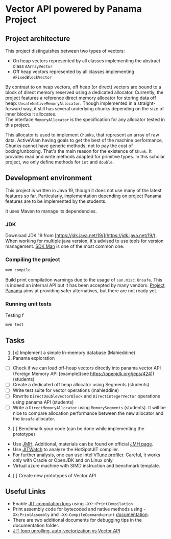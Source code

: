 Vector API powered by Panama Project
===================

Project architecture
-----------

This project distinguishes between two types of vectors:
 - On heap vectors represented by all classes implementing the abstract class `AArrayVector`
 - Off heap vectors represented by all classes implementing `AFixedBlockVector`

By contrast to on heap vectors, off heap (or direct) vectors are bound to a block of direct memory reserved using 
a dedicated allocator.
Currently, the project features a reference direct memory allocator for storing data off heap: `UnsafeNativeMemoryAllocator`.
Though implemented in a straight-forward way, it still has several underlying chunks depending
on the size of inner blocks it allocates.<br>
The interface `MemoryAllocator` is the specification for any allocator tested in this project.

This allocator is used to implement `Chunk`s, that represent an array of raw data. ActiveViam having
goals to get the best of the machine performance, Chunks cannot have generic methods, not to pay
the cost of boxing/unboxing. That's the main reason for the existence of `Chunk`. It provides
read and write methods adapted for primitive types. In this scholar project, we only define methods
for `int` and `double`.

Development environment
-----------

This project is written in Java 19, though it does not use many of the latest features so far. Particularly,
implementation depending on project Panama features are to be implemented by the students.

It uses Maven to manage its dependencies.

### JDK

Download JDK 19 from [https://jdk.java.net/19/](https://jdk.java.net/19/). When working for multiple
java version, it's advised to use tools for version management. [SDK Man](https://sdkman.io/) is one of the most common one.

### Compiling the project

```bash
mvn compile
```

Build print compilation warnings due to the usage of `sun.misc.Unsafe`. This is indeed an internal
API but it has been accepted by many vendors. [Project Panama](https://github.com/openjdk/panama-foreign/)
aims at providing safer alternatives, but there are not ready yet.

### Running unit tests

Testing f

```bash
mvn test
```

Tasks
-----------

1. [x] Implement a simple In-memory database (Mahieddine)
2. Panama exploration
 * [ ] Check if we can load off-heap vectors directly into panama vector API (Foreign Memory API [example](see https://openjdk.org/jeps/424)) (students)
 * [ ] Create a dedicated off heap allocator using Segments (students)
 * [ ] Write test suite for vector operations (mahieddine) 
 * [ ] Rewrite `DirectDoubleVectorBlock` and `DirectIntegerVector` operations using panama API (students)
 * [ ] Write a `DirectMemoryAllocator` using `MemorySegments` (students). It will be nice to compare allocation performance between the new allocator and the `Unsafe` allocator.
3. [ ] Benchmark your code (can be done while implementing the prototype)
 * Use [JMH](https://www.baeldung.com/java-microbenchmark-harness). Additional, materials can be found on official [JMH page](https://github.com/openjdk/jmh).
 * Use [JITWatch](https://github.com/AdoptOpenJDK/jitwatch) to analyze the HotSpotJIT compiler.
 * For further analysis, one can use Intel [VTune profiler](https://www.intel.com/content/www/us/en/develop/documentation/vtune-help/top/analyze-performance/code-profiling-scenarios/java-code-analysis.html). Careful,
it works only with Oracle or OpenJDK and on Linux only.
 * Virtual azure machine with SIMD instruction and benchmark template.
4. [ ] Create new prototypes of Vector API

Useful Links
-----------

* Enable [JIT compilation logs](https://www.baeldung.com/jvm-tiered-compilation) using `-XX:+PrintCompilation`
* Print assembly code for bytecoded and native methods using `-XX:PrintAssembly` and `-XX:CompileCommand=print` [documentation](https://wiki.openjdk.org/display/HotSpot/PrintAssembly).
* There are two additional documents for debugging tips in the documentation folder.
* [JIT loop unrolling, auto-vectorization vs Vector API](https://medium.com/@Styp/auto-vectorization-how-to-get-beaten-by-compiler-optimization-java-jit-vector-api-92c72b97fba3)